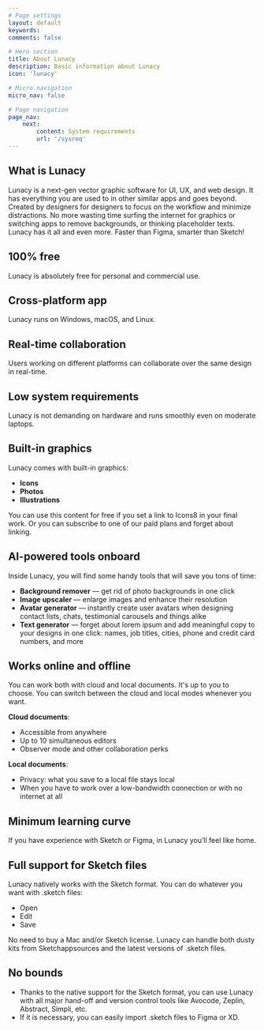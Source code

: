 ```yaml
---
# Page settings
layout: default
keywords:
comments: false

# Hero section
title: About Lunacy
description: Basic information about Lunacy
icon: 'lunacy'

# Micro navigation
micro_nav: false

# Page navigation
page_nav:
    next:
        content: System requirements
        url: '/sysreq'
---
```



## What is Lunacy

Lunacy is a next-gen vector graphic software for UI, UX, and web design. It has everything you are used to in other similar apps and goes beyond. Created by designers for designers to focus on the workflow and minimize distractions. No more wasting time surfing the internet for graphics or switching apps to remove backgrounds, or thinking placeholder texts. Lunacy has it all and even more. Faster than Figma, smarter than Sketch!

## 100% free

Lunacy is absolutely free for personal and commercial use.

## Cross-platform app

Lunacy runs on Windows, macOS, and Linux.

## Real-time collaboration

Users working on different platforms can collaborate over the same design in real-time.

## Low system requirements

Lunacy is not demanding on hardware and runs smoothly even on moderate laptops. 

## Built-in graphics

Lunacy comes with built-in graphics:

* **Icons**
* **Photos**
* **Illustrations**

You can use this content for free if you set a link to Icons8 in your final work. Or you can subscribe to one of our paid plans and forget about linking.

## AI-powered tools onboard

Inside Lunacy, you will find some handy tools that will save you tons of time:

* **Background remover** — get rid of photo backgrounds in one click
* **Image upscaler** — enlarge images and enhance their resolution
* **Avatar generator** — instantly create user avatars when designing contact lists, chats, testimonial carousels and things alike
* **Text generator** — forget about lorem ipsum and add meaningful copy to your designs in one click: names, job titles, cities, phone and credit card numbers, and more

## Works online and offline

You can work both with cloud and local documents. It's up to you to choose. You can switch between the cloud and local modes whenever you want.

**Cloud documents**:

* Accessible from anywhere
* Up to 10 simultaneous editors
* Observer mode and other collaboration perks

<!--
* Comments, observer mode and other collaboration perks
-->


**Local documents**:

* Privacy: what you save to a local file stays local
* When you have to work over a low-bandwidth connection or with no internet at all

## Minimum learning curve

If you have experience with Sketch or Figma, in Lunacy you’ll feel like home.

## Full support for Sketch files

Lunacy natively works with the Sketch format. You can do whatever you want with .sketch files:

* Open
* Edit
* Save

No need to buy a Mac and/or Sketch license. Lunacy can handle both dusty kits from Sketchappsources and the latest versions of .sketch files.

## No bounds

* Thanks to the native support for the Sketch format, you can use Lunacy with all major hand-off and version control tools like Avocode, Zeplin, Abstract, Simpli, etc.
* If it is necessary, you can easily import .sketch files to Figma or XD.
